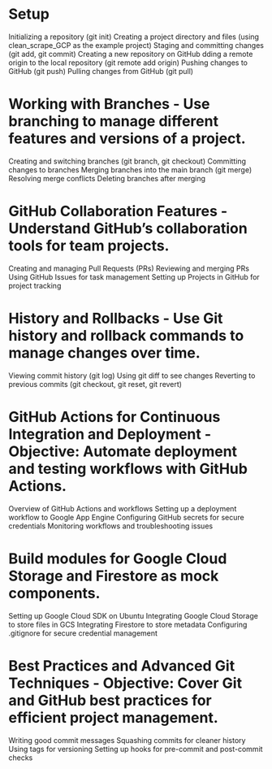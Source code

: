 
# Setup
Initializing a repository (git init)
Creating a project directory and files (using clean_scrape_GCP as the example project)
Staging and committing changes (git add, git commit)
Creating a new repository on GitHub
dding a remote origin to the local repository (git remote add origin)
Pushing changes to GitHub (git push)
Pulling changes from GitHub (git pull)

# Working with Branches - Use branching to manage different features and versions of a project.
Creating and switching branches (git branch, git checkout)
Committing changes to branches
Merging branches into the main branch (git merge)
Resolving merge conflicts
Deleting branches after merging

# GitHub Collaboration Features - Understand GitHub’s collaboration tools for team projects.
Creating and managing Pull Requests (PRs)
Reviewing and merging PRs
Using GitHub Issues for task management
Setting up Projects in GitHub for project tracking

# History and Rollbacks - Use Git history and rollback commands to manage changes over time.
Viewing commit history (git log)
Using git diff to see changes
Reverting to previous commits (git checkout, git reset, git revert)

# GitHub Actions for Continuous Integration and Deployment - Objective: Automate deployment and testing workflows with GitHub Actions.
Overview of GitHub Actions and workflows
Setting up a deployment workflow to Google App Engine
Configuring GitHub secrets for secure credentials
Monitoring workflows and troubleshooting issues

# Build modules for Google Cloud Storage and Firestore as mock components.
Setting up Google Cloud SDK on Ubuntu
Integrating Google Cloud Storage to store files in GCS
Integrating Firestore to store metadata
Configuring .gitignore for secure credential management

# Best Practices and Advanced Git Techniques - Objective: Cover Git and GitHub best practices for efficient project management.
Writing good commit messages
Squashing commits for cleaner history
Using tags for versioning
Setting up hooks for pre-commit and post-commit checks
